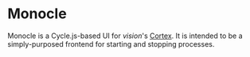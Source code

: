 # Monocle
Monocle is a Cycle.js-based UI for *vision*'s [Cortex][cortex]. It is intended to be a simply-purposed frontend for starting and stopping processes.

[cortex]: https://github.com/jagrafft/vision/tree/master/vision/cortex